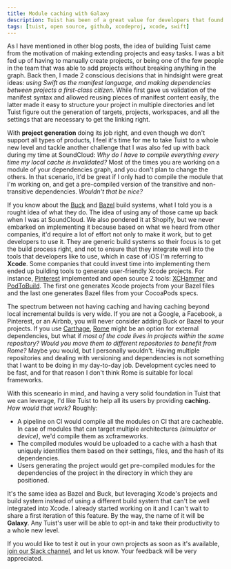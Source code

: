 ```yaml
---
title: Module caching with Galaxy
description: Tuist has been of a great value for developers that found it difficult to extend their Xcode projects because Xcode exposed a lot of complexity to them. Having conceptually compressed those difficulties by leveraging project generation, it's time for Tuist to tackle a new challenge, reduce compilation times.
tags: [tuist, open source, github, xcodeproj, xcode, swift]
---
```


As I have mentioned in other blog posts,
the idea of building Tuist came from the motivation of making extending projects and easy tasks.
I was a bit fed up of having to manually create projects,
or being one of the few people in the team that was able to add projects without breaking anything in the graph.
Back then,
I made 2 conscious decisions that in hindsight were great ideas: _using Swift as the manifest language, and making dependencies between projects a first-class citizen_.
While first gave us validation of the manifest syntax and allowed reusing pieces of manifest content easily,
the latter made it easy to structure your project in multiple directories and let Tuist figure out the generation of targets, projects, workspaces, and all the settings that are necessary to get the linking right.

With **project generation** doing its job right,
and even though we don't support all types of products,
I feel it's time for me to take Tuist to a whole new level and tackle another challenge that I was also fed up with back during my time at SoundCloud: _Why do I have to compile everything every time my local cache is invalidated?_
Most of the times you are working on a module of your dependencies graph,
and you don't plan to change the others.
In that scenario,
it'd be great if I only had to compile the module that I'm working on,
and get a pre-compiled version of the transitive and non-transitive dependencies.
_Wouldn't that be nice?_

If you know about the [Buck](https://github.com/facebook/buck) and [Bazel](https://bazel.build/) build systems,
what I told you is a rought idea of what they do.
The idea of using any of those came up back when I was at SoundCloud.
We also pondered it at Shopify,
but we never embarked on implementing it because based on what we heard from other companies,
it'd require a lot of effort not only to make it work,
but to get developers to use it.
They are generic build systems so their focus is to get the build process right,
and not to ensure that they integrate well into the tools that developers like to use,
which in case of iOS I'm referring to **Xcode**.
Some companies that could invest time into implementing them ended up building tools to generate user-friendly Xcode projects.
For instance,
[Pinterest](https://github.com/pinterest) implemented and open source 2 tools: [XCHammer](https://github.com/pinterest/xchammer) and [PodToBuild](https://github.com/pinterest/PodToBUILD).
The first one generates Xcode projects from your Bazel files and the last one generates Bazel files from your CocoaPods specs.

The spectrum between not having caching and having caching beyond local incremental builds is very wide.
If you are not a Google,
a Facebook,
a Pinterest,
or an Airbnb,
you will never consider adding Buck or Bazel to your projects.
If you use [Carthage](https://github.com/carthage),
[Rome](https://github.com/tmspzz/Rome) might be an option for external dependencies,
but what if _most of the code lives in projects within the same repository?_
_Would you move them to different repositories to benefit from Rome?_
Maybe you would,
but I personally wouldn't.
Having multiple repositories and dealing with versioning and dependencies is not something that I want to be doing in my day-to-day job.
Development cycles need to be fast,
and for that reason I don't think Rome is suitable for local frameworks.

With this sceneario in mind,
and having a very solid foundation in Tuist that we can leverage,
I'd like Tuist to help all its users by providing **caching.**
_How would that work?_ Roughly:

- A pipeline on CI would compile all the modules on CI that are cacheable. In case of modules that can target multiple architectures _(simulator or device)_, we'd compile them as xcframeworks.
- The compiled modules would be uploaded to a cache with a hash that uniquely identifies them based on their settings, files, and the hash of its dependencies.
- Users generating the project would get pre-compiled modules for the dependencies of the project in the directory in which they are positioned.

It's the same idea as Bazel and Buck, but leveraging Xcode's projects and build system instead of using a different build system that can't be well integrated into Xcode.
I already started working on it and I can't wait to share a first iteration of this feature.
By the way, the name of it will be **Galaxy**.
Any Tuist's user will be able to opt-in and take their productivity to a whole new level.

If you would like to test it out in your own projects as soon as it's available, [join our Slack channel](https://slack.tuist.io), and let us know. Your feedback will be very appreciated.
